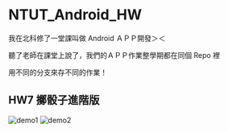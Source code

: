# NTUT_Android_HW

我在北科修了一堂課叫做 Android ＡＰＰ開發＞＜<br>

聽了老師在課堂上說了，我們的ＡＰＰ作業整學期都在同個 Repo 裡<br>

用不同的分支來存不同的作業！

## HW7 擲骰子進階版

![demo1](https://i.imgur.com/qFDNLyi.jpg)
![demo2](https://i.imgur.com/PMELidt.jpg)